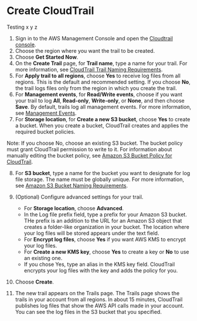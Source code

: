 # Create CloudTrail
Testing x y z
1. Sign in to the AWS Management Console and open the [Cloudtrail console](https://console.aws.amazon.com/). 
2. Choose the region where you want the trail to be created.
3. Choose **Get Started Now**.
4. On the **Create Trail** page, for **Trail name**, type a name for your trail. For more information, see [CloudTrail Trail Naming Requirements](https://docs.aws.amazon.com/awscloudtrail/latest/userguide/cloudtrail-trail-naming-requirements.html).
5. For **Apply trail to all regions**, choose **Yes** to receive log files from all regions. This is the default and recommended setting. If you choose **No**, the trail logs files only from the region in which you create the trail.
6. For **Management events**, for **Read/Write events**, choose if you want your trail to log **All**, **Read-only**, **Write-only**, or **None**, and then choose **Save**. By default, trails log all management events. For more information, see [Management Events](https://docs.aws.amazon.com/awscloudtrail/latest/userguide/logging-management-and-data-events-with-cloudtrail.html#logging-management-events).
7. For **Storage location**, for **Create a new S3 bucket**, choose **Yes** to create a bucket. When you create a bucket, CloudTrail creates and applies the required bucket policies.

Note: If you choose No, choose an existing S3 bucket. The bucket policy must grant CloudTrail permission to write to it. For information about manually editing the bucket policy, see [Amazon S3 Bucket Policy for CloudTrail](https://docs.aws.amazon.com/awscloudtrail/latest/userguide/create-s3-bucket-policy-for-cloudtrail.html).

8. For **S3 bucket**, type a name for the bucket you want to designate for log file storage. The name must be globally unique. For more information, see [Amazon S3 Bucket Naming Requirements](https://docs.aws.amazon.com/awscloudtrail/latest/userguide/cloudtrail-s3-bucket-naming-requirements.html).

9. (Optional) Configure advanced settings for your trail. 
	* For **Storage location**, choose **Advanced**.
	* In the Log file prefix field, type a prefix for your Amazon S3 bucket. THe prefix is an addition to the URL for an Amazon S3 object that creates a folder-like organization in your bucket. The location where your log files will be stored appears under the text field.
	* For **Encrypt log files**,  choose **Yes** if you want AWS KMS to encrypt your log files.
	* For **Create a new KMS key**, choose **Yes** to create a key or **No** to use an existing one.
	* If you chose Yes, type an alias in the KMS key field. CloudTrail encrypts your log files with the key and adds the policy for you. 

10. Choose **Create**.
11. The new trail appears on the Trails page. The Trails page shows the trails in your account from all regions. In about 15 minutes, CloudTrail publishes log files that show the AWS API calls made in your account. You can see the log files in the S3 bucket that you specified.
